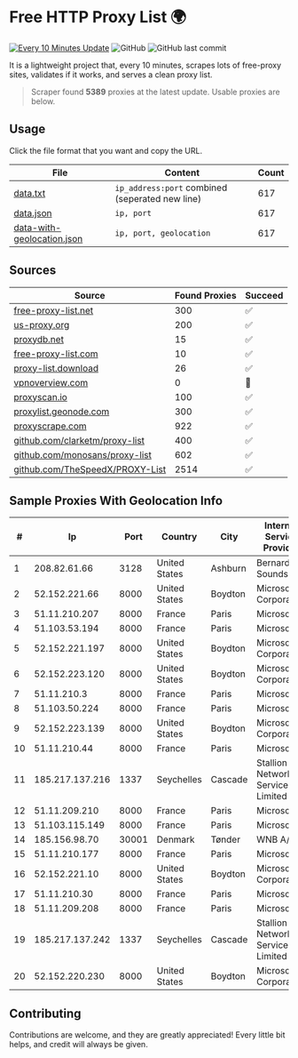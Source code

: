 
# Free HTTP Proxy List 🌍

[![Every 10 Minutes Update](https://github.com/mertguvencli/http-proxy-list/actions/workflows/main.yml/badge.svg?branch=main)](https://github.com/mertguvencli/http-proxy-list/actions/workflows/main.yml)
![GitHub](https://img.shields.io/github/license/mertguvencli/http-proxy-list)
![GitHub last commit](https://img.shields.io/github/last-commit/mertguvencli/http-proxy-list)

It is a lightweight project that, every 10 minutes, scrapes lots of free-proxy sites, validates if it works, and serves a clean proxy list.


> Scraper found **5389** proxies at the latest update. Usable proxies are below.

## Usage

Click the file format that you want and copy the URL.


|File|Content|Count|
|----|-------|-----|
|[data.txt](https://raw.githubusercontent.com/mertguvencli/http-proxy-list/main/proxy-list/data.txt)|`ip_address:port` combined (seperated new line)|617|
|[data.json](https://raw.githubusercontent.com/mertguvencli/http-proxy-list/main/proxy-list/data.json)|`ip, port`|617|
|[data-with-geolocation.json](https://raw.githubusercontent.com/mertguvencli/http-proxy-list/main/proxy-list/data-with-geolocation.json)|`ip, port, geolocation`|617|

## Sources

|Source|Found Proxies|Succeed|
|------|-------------|-------|
|[free-proxy-list.net](https://free-proxy-list.net)|300|✅|
|[us-proxy.org](https://www.us-proxy.org)|200|✅|
|[proxydb.net](http://proxydb.net)|15|✅|
|[free-proxy-list.com](https://free-proxy-list.com/?page=&port=&type%5B%5D=http&type%5B%5D=https&up_time=0&search=Search)|10|✅|
|[proxy-list.download](https://www.proxy-list.download/HTTP)|26|✅|
|[vpnoverview.com](https://vpnoverview.com/privacy/anonymous-browsing/free-proxy-servers)|0|🚫|
|[proxyscan.io](https://www.proxyscan.io)|100|✅|
|[proxylist.geonode.com](https://proxylist.geonode.com/api/proxy-list?limit=300&page=1&sort_by=lastChecked&sort_type=desc&protocols=http,https)|300|✅|
|[proxyscrape.com](https://api.proxyscrape.com/v2/?request=displayproxies&protocol=http&timeout=10000&country=all&ssl=all&anonymity=all)|922|✅|
|[github.com/clarketm/proxy-list](https://raw.githubusercontent.com/clarketm/proxy-list/master/proxy-list-raw.txt)|400|✅|
|[github.com/monosans/proxy-list](https://raw.githubusercontent.com/monosans/proxy-list/main/proxies/http.txt)|602|✅|
|[github.com/TheSpeedX/PROXY-List](https://raw.githubusercontent.com/TheSpeedX/PROXY-List/master/http.txt)|2514|✅|


## Sample Proxies With Geolocation Info

|#|Ip|Port|Country|City|Internet Service Provider|
|-|--|----|-------|----|-------------------------|
|1|208.82.61.66|3128|United States|Ashburn|Bernardi Sounds|
|2|52.152.221.66|8000|United States|Boydton|Microsoft Corporation|
|3|51.11.210.207|8000|France|Paris|Microsoft|
|4|51.103.53.194|8000|France|Paris|Microsoft|
|5|52.152.221.197|8000|United States|Boydton|Microsoft Corporation|
|6|52.152.223.120|8000|United States|Boydton|Microsoft Corporation|
|7|51.11.210.3|8000|France|Paris|Microsoft|
|8|51.103.50.224|8000|France|Paris|Microsoft|
|9|52.152.223.139|8000|United States|Boydton|Microsoft Corporation|
|10|51.11.210.44|8000|France|Paris|Microsoft|
|11|185.217.137.216|1337|Seychelles|Cascade|Stallion Network Services Limited|
|12|51.11.209.210|8000|France|Paris|Microsoft|
|13|51.103.115.149|8000|France|Paris|Microsoft|
|14|185.156.98.70|30001|Denmark|Tønder|WNB A/S|
|15|51.11.210.177|8000|France|Paris|Microsoft|
|16|52.152.221.10|8000|United States|Boydton|Microsoft Corporation|
|17|51.11.210.30|8000|France|Paris|Microsoft|
|18|51.11.209.208|8000|France|Paris|Microsoft|
|19|185.217.137.242|1337|Seychelles|Cascade|Stallion Network Services Limited|
|20|52.152.220.230|8000|United States|Boydton|Microsoft Corporation|



## Contributing

Contributions are welcome, and they are greatly appreciated! Every
little bit helps, and credit will always be given.

